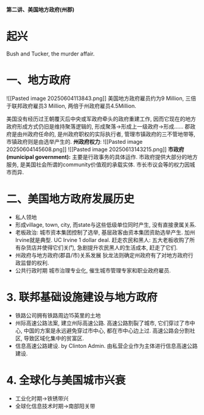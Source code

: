 **第二讲、美国地方政府(州郡)**

# 起兴
Bush and Tucker, the murder affair. 

# 一、地方政府 
![[Pasted image 20250604113843.png]] 
美国地方政府雇员约为9 Million, 三倍于联邦政府雇员3 Million, 两倍于州政府雇员4.5Million. 

美国没有经历过王朝覆灭后中央或军政府牵头的政府重建工作, 因而它现在的地方政府形成方式仍旧是维持聚落逻辑的, 形成聚落$\to$形成上一级政府$\to$形成......
郡政府是由州政府任命的, 是州政府职权的实际执行者, 管理市镇政府的三不管地带等, 市镇政府则是由选举产生的. 
**州政府权力**:
![[Pasted image 20250604145608.png]] 
![[Pasted image 20250613143215.png]] 
**市政府(municipal government):** 主要是行政事务的具体运作. 
市政府提供大部分的地方服务, 是美国社会所谓的community价值观的承载实体.  市长市议会等的权力因城市而异. 


# 二、美国地方政府发展历史
- 私人领地
- 形成village, town, city, 而state与这些低级单位同时产生, 没有直接隶属关系. 
- 老板政治: 城市资本集团控制了选举, 基层政客由资本集团资助选举产生. 加州Irvine就是典型. 
	UC Irvine 1 dollar deal. 赶走农民和黑人: 五大老板收购了所有杂货店并使得它们关门, 急剧提升农民黑人的生活成本, 赶走了它们. 
- 州政府与地方政府(郡县/市)关系发展
	狄龙法则确定州政府有了对地方政府行政监督的权利. 
- 公共行政时期
	城市治理专业化, 催生城市管理专家和职业政府雇员. 

# 3. 联邦基础设施建设与地方政府
- 铁路公司拥有铁路周边15英里的土地
- 州际高速公路法案, 建立州际高速公路. 高速公路割裂了城市, 它们穿过了市中心, 中国的方案是永远避免穿过市中心, 都在市中心边上过. 高速公路会分割社区, 导致区域化集中的贫富区. 
- 信息高速公路建设. by Clinton Admin. 
	由私营企业作为主体进行信息高速公路建设. 
# 4. 全球化与美国城市兴衰
- 工业化时期$\to$铁锈带兴
- 全球化信息技术时期$\to$南部阳关带





















